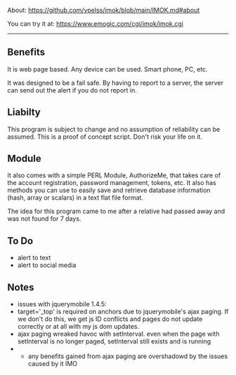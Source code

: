 About: https://github.com/vpelss/imok/blob/main/IMOK.md#about


You can try it at: https://www.emogic.com/cgi/imok/imok.cgi

-------------------------------------

## Benefits

It is web page based. Any device can be used. Smart phone, PC, etc.

It was designed to be a fail safe. By having to report to a server, the server can send out the alert if you do not report in.

## Liabilty

This program is subject to change and no assumption of reliability can be assumed.
This is a proof of concept script. Don't risk your life on it.

## Module

It also comes with a simple PERL Module, AuthorizeMe, that takes care of the account registration, password management, tokens, etc.
It also has methods you can use to easily save and retrieve database information (hash, array or scalars) in a text flat file format.

The idea for this program came to me after a relative had passed away and was not found for 7 days.

## To Do

- alert to text
- alert to social media

## Notes

- issues with jquerymobile 1.4.5:
- target='_top' is required on anchors due to jquerymobile's ajax paging. If we don't do this, we get js ID conflicts and pages do not update correctly or at all with my js dom updates.
- ajax paging wreaked havoc with setInterval. even when the page with setInterval is no longer paged, setInterval still exists and is running
- - any benefits gained from ajax paging are overshadowd by the issues caused by it IMO

